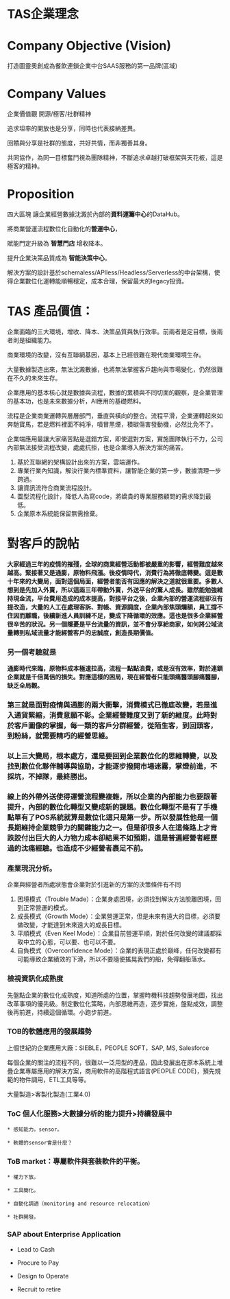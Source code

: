 # TAS企業理念

# Company Objective (Vision)

打造圖靈奧創成為餐飲連鎖企業中台SAAS服務的第一品牌(區域)

# Company Values

企業價值觀
開源/極客/社群精神

追求坦率的開放也是分享，同時也代表接納差異。

回饋與分享是社群的態度，共好共情，而非獨善其身。

共同協作，為同一目標奮鬥視為團隊精神，不斷追求卓越打破框架與天花板，這是極客的精神。

# Proposition

四大區塊 讓企業經營數據沈澱於內部的**資料運籌中心**的DataHub。

將商業營運流程數位化自動化的**營運中心**，

賦能門定升級為 **智慧門店** 增收降本。

提升企業決策品質成為 **智能決策中心**。

解決方案的設計基於schemaless/APIless/Headless/Serverless的中台架構，使得企業數位化運轉能順暢穩定，成本合理，保留最大的legacy投資。

# TAS 產品價值：

企業面臨的三大環境，增收、降本、決策品質與執行效率。前兩者是定目標，後兩者則是組織能力。

商業環境的改變，沒有互聯網基因，基本上已經很難在現代商業環境生存。

大量數據製造出來，無法沈澱數據，也將無法掌握客戶趨向與市場變化，仍然很難在不久的未來生存。

企業應用的基本核心就是數據與流程，數據的累積與不同切面的觀察，是企業管理的基本功，也是未來數據分析，AI應用的基礎燃料。

流程是企業商業運轉與層層部門，垂直與橫向的整合。流程平滑，企業運轉起來如奔馳寶馬，若是燃料裡面不純淨，噴冒黑煙，積碳傷害發動機，必然比免不了。

企業端應用最讓大家痛苦點是選錯方案，即使選對方案，實施團隊執行不力，公司內部無法接受流程改變，處處抗拒，也是企業導入解決方案的痛苦。

1. 基於互聯網的架構設計出來的方案，雲端運作。
2. 專業行業內知識，解決行業內標準資料，讓智能企業的第一步，數據清理一步跨過。
3. 讓資訊流符合商業流程設計。
4. 圖型流程化設計，降低人為寫code，將嬌貴的專業服務顧問的需求降到最低。
5. 企業原本系統能保留無需捨棄。

# 對客戶的說帖

**大家經過三年的疫情的摧殘，全球的商業經營活動都被嚴重的影響，經營難度越來越高。緊接著又是通膨，原物料飛漲。後疫情時代，消費行為將徹底轉變。這是數十年來的大變局，面對這個局面，經營者能否有因應的解決之道就很重要。多數人想到是先加入外賣，所以這兩三年帶動外賣，外送平台的驚人成長。雖然能勉強維持現金流，平台費用造成的成本提高，對接平台之後，企業內部的營運流程卻沒有提改造，大量的人工在處理客訴、對帳、資源調度，企業內部焦頭爛額，員工撐不住因而離職，後續新進人員訓練不足，變成下降循環的效應。這也是很多企業經營很辛苦的狀況。另一個隱憂是平台流量的資訊，並不會分享給商家，如何將公域流量轉到私域流量才能經營客戶的忠誠度，創造長期價值。**

### 另一個考驗就是
**通膨時代來臨，原物料成本極速拉高，流程一點點浪費，或是沒有效率，對於連鎖企業就是千倍萬倍的損失。對應這樣的困局，現在經營者只能頭痛醫頭腳痛醫腳，缺乏全局觀。**

### 第三就是面對疫情與通膨的兩大衝擊，消費模式已徹底改變，若是進入通貨緊縮，消費意願不彰。企業經營難度又到了新的維度。此時對於客戶圖像的掌握，每一類的客戶分群經營，從陌生客，到回頭客，到粉絲，就需要精巧的經營思維。

### 以上三大變局，根本處方，還是要回到企業數位化的思維轉變，以及找到數位化夥伴輔導與協助，才能逐步撥開市場迷霧，掌燈前進，不採坑，不掉隊，最終勝出。 

### 線上的外帶外送使得運營流程變複雜，所以企業的內部能力也要跟著提升，內部的數位化轉型又變成新的課題。數位化轉型不是有了手機點單有了POS系統就算是數位化這只是第一步。所以發展性他是一個長期維持企業競爭力的關鍵能力之一。但是卻很多人在這條路上才肯跌跤付出巨大的人力物力成本卻結果不如預期，這是普遍經營者經歷過的沈痛經驗。也造成不少經營者裹足不前。

### 產業現況分析。

企業與經營者所處狀態會企業對於引進新的方案的決策條件有不同

1. 困境模式（Trouble Made）：企業身處困境，必須找到解決方法脫離困境，回到正常營運的模式。
2. 成長模式（Growth Mode）：企業營運正常，但是未來有遠大的目標，必須要做改變，才能達到未來遠大的成長目標。
3. 平順模式（Even Keel Mode）：企業目前營運平順，對於任何改變的建議都採取中立的心態，可以要、也可以不要。
4. 自負模式（Overconfidence Mode）：企業的表現正處於巔峰，任何改變都有可能導致企業績效的下滑，所以不要隨便搖晃我們的船，免得翻船落水。

### 檢視資訊化成熟度

先盤點企業的數位化成熟度，知道所處的位置，掌握時機科技趨勢發展地圖，找出改革事項的優先級。制定數位化策略，內部思維再造，逐步實施，盤點成效，調整後再前進，持續這個循環。小跑步前進。

### TOB的軟體應用的發展趨勢

上個世紀的企業應用大廠：SIEBLE，PEOPLE SOFT，SAP, MS, Salesforce

每個企業的關注的流程不同，很難以一泛用型的產品，因此發展出在原本系統上堆疊企業專屬應用的解決方案，商用軟件的高階程式語言(PEOPLE CODE)，預先規範的物件調用，ETL工具等等。

大量製造>客製化製造(工業4.0)

### ToC 個人化服務>大數據分析的能力提升>持續發展中

	* 感知能力。sensor。

	* 軟體的sensor會是什麼？

### ToB market：專屬軟件與套裝軟件的平衡。

	* 權力下放。

	* 工具簡化。

	* 自動化調適（monitoring and resource relocation）

	* 社群開發。

### SAP about Enterprise Application

  * Lead to Cash

  * Procure to Pay

  * Design to Operate

  * Recruit to retire


